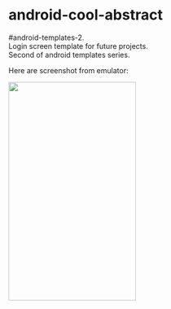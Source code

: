 # android-cool-abstract
#android-templates-2.  
Login screen template for future projects.  
Second of android templates series.

Here are screenshot from emulator:

<div> 
<img src="https://i.hizliresim.com/m2NnGY.png" width="250" height="430"/>
</div>
